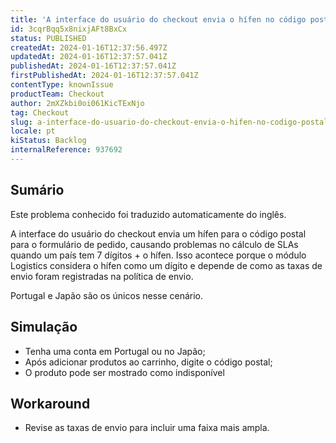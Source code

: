 ```yaml
---
title: 'A interface do usuário do checkout envia o hífen no código postal para o orderForm'
id: 3cqrBqq5x8nixjAFt8BxCx
status: PUBLISHED
createdAt: 2024-01-16T12:37:56.497Z
updatedAt: 2024-01-16T12:37:57.041Z
publishedAt: 2024-01-16T12:37:57.041Z
firstPublishedAt: 2024-01-16T12:37:57.041Z
contentType: knownIssue
productTeam: Checkout
author: 2mXZkbi0oi061KicTExNjo
tag: Checkout
slug: a-interface-do-usuario-do-checkout-envia-o-hifen-no-codigo-postal-para-o-orderform
locale: pt
kiStatus: Backlog
internalReference: 937692
---
```


## Sumário

<div class="alert alert-info">
  <p>Este problema conhecido foi traduzido automaticamente do inglês.</p>
</div>


A interface do usuário do checkout envia um hífen para o código postal para o formulário de pedido, causando problemas no cálculo de SLAs quando um país tem 7 dígitos + o hífen. Isso acontece porque o módulo Logistics considera o hífen como um dígito e depende de como as taxas de envio foram registradas na política de envio.

Portugal e Japão são os únicos nesse cenário.

## Simulação



- Tenha uma conta em Portugal ou no Japão;
- Após adicionar produtos ao carrinho, digite o código postal;
- O produto pode ser mostrado como indisponível

## Workaround



- Revise as taxas de envio para incluir uma faixa mais ampla.



